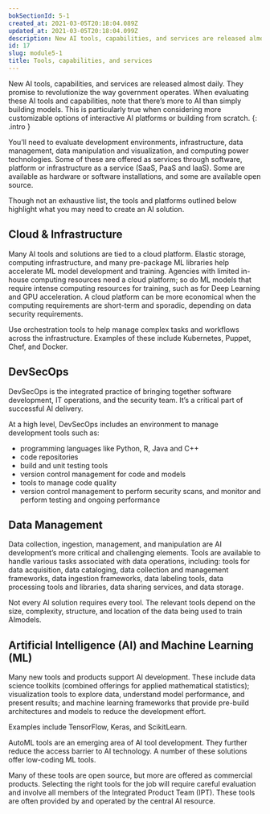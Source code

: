 ```yaml
---
bokSectionId: 5-1
created_at: 2021-03-05T20:18:04.089Z
updated_at: 2021-03-05T20:18:04.099Z
description: New AI tools, capabilities, and services are released almost daily. They promise to revolutionize the way government operates. When evaluating these AI tools and capabilities, note that there’s more to AI than simply building models. This is particularly true when considering more customizable options of interactive AI platforms or building from scratch. 
id: 17
slug: module5-1
title: Tools, capabilities, and services
---
```

New AI tools, capabilities, and services are released almost daily. They promise to revolutionize the way government operates. When evaluating these AI tools and capabilities, note that there’s more to AI than simply building models. This is particularly true when considering more customizable options of interactive AI platforms or building from scratch. 
{: .intro }

You’ll need to evaluate development environments, infrastructure, data management, data manipulation and visualization, and computing power technologies. Some of these are offered as services through software, platform or infrastructure as a service (SaaS, PaaS and IaaS). Some are available as hardware or software installations, and some are available open source. 

Though not an exhaustive list, the tools and platforms outlined below highlight what you may need to create an AI solution. 

## Cloud & Infrastructure

Many AI tools and solutions are tied to a cloud platform. Elastic storage, computing infrastructure, and many pre-package ML libraries help accelerate ML model development and training. Agencies with limited in-house computing resources need a cloud platform; so do ML models that require intense computing resources for training, such as for Deep Learning and GPU acceleration. A cloud platform can be more economical when the computing requirements are short-term and sporadic, depending on data security requirements. 

Use orchestration tools to help manage complex tasks and workflows across the infrastructure. Examples of these include Kubernetes, Puppet, Chef, and Docker.

## DevSecOps

DevSecOps is the integrated practice of bringing together software development, IT operations, and the security team. It’s a critical part of successful AI delivery. 

At a high level, DevSecOps includes an environment to manage development tools such as:
- programming languages like Python, R, Java and C++
- code repositories
- build and unit testing tools
- version control management for code and models
- tools to manage code quality 
- version control management to perform security scans, and monitor and perform testing and ongoing performance

## Data Management

Data collection, ingestion, management, and manipulation are AI development’s more critical and challenging elements. Tools are available to handle various tasks associated with data operations, including: tools for data acquisition, data cataloging, data collection and management frameworks, data ingestion frameworks, data labeling tools, data processing tools and libraries, data sharing services, and data storage. 

Not every AI solution requires every tool. The relevant tools depend on the size, complexity, structure, and location of the data being used to train AImodels.

## Artificial Intelligence (AI) and Machine Learning (ML)

Many new tools and products support AI development. These include data science toolkits (combined offerings for applied mathematical statistics); visualization tools to explore data, understand model performance, and present results; and machine learning frameworks that provide pre-build architectures and models to reduce the development effort. 

Examples include TensorFlow, Keras, and ScikitLearn. 

AutoML tools are an emerging area of AI tool development. They further reduce the access barrier to AI technology. A number of these solutions offer low-coding ML tools. 

Many of these tools are open source, but more are offered as commercial products. Selecting the right tools for the job will require careful evaluation and involve all members of the Integrated Product Team (IPT). These tools are often provided by and operated by the central AI resource.







